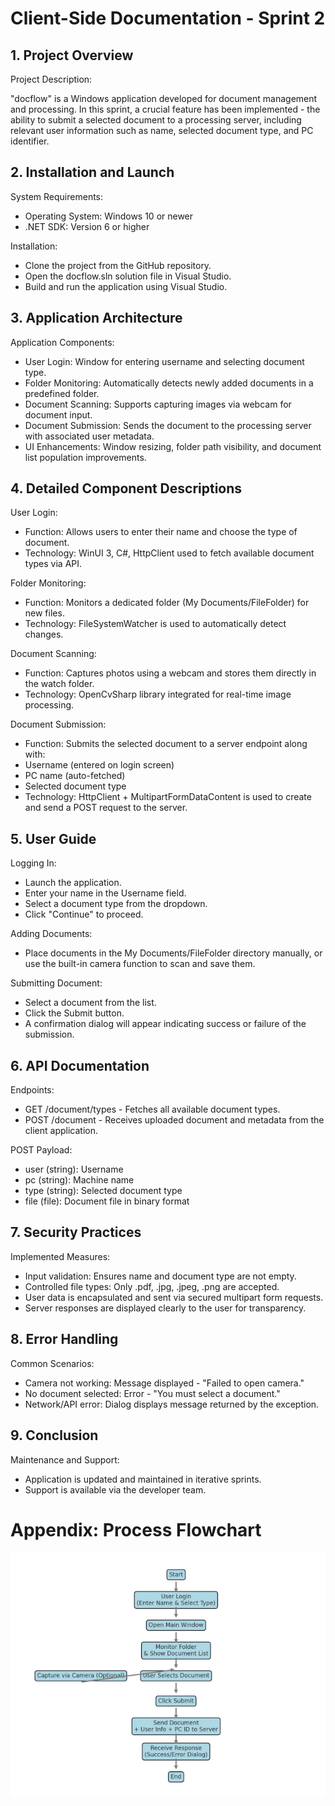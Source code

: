 # Client-Side Documentation - Sprint 2

## 1. Project Overview

Project Description:

"docflow" is a Windows application developed for document management and processing. In this sprint, a
crucial feature has been implemented - the ability to submit a selected document to a processing server,
including relevant user information such as name, selected document type, and PC identifier.

## 2. Installation and Launch

System Requirements:

- Operating System: Windows 10 or newer
- .NET SDK: Version 6 or higher

Installation:

- Clone the project from the GitHub repository.
- Open the docflow.sln solution file in Visual Studio.
- Build and run the application using Visual Studio.

## 3. Application Architecture

Application Components:

- User Login: Window for entering username and selecting document type.
- Folder Monitoring: Automatically detects newly added documents in a predefined folder.
- Document Scanning: Supports capturing images via webcam for document input.
- Document Submission: Sends the document to the processing server with associated user metadata.
- UI Enhancements: Window resizing, folder path visibility, and document list population improvements.

## 4. Detailed Component Descriptions

User Login:

- Function: Allows users to enter their name and choose the type of document.
- Technology: WinUI 3, C#, HttpClient used to fetch available document types via API.

Folder Monitoring:

- Function: Monitors a dedicated folder (My Documents/FileFolder) for new files.
- Technology: FileSystemWatcher is used to automatically detect changes.


Document Scanning:

- Function: Captures photos using a webcam and stores them directly in the watch folder.
- Technology: OpenCvSharp library integrated for real-time image processing.

Document Submission:

- Function: Submits the selected document to a server endpoint along with:
- Username (entered on login screen)
- PC name (auto-fetched)
- Selected document type
- Technology: HttpClient + MultipartFormDataContent is used to create and send a POST request to the
server.

## 5. User Guide

Logging In:

- Launch the application.
- Enter your name in the Username field.
- Select a document type from the dropdown.
- Click "Continue" to proceed.

Adding Documents:

- Place documents in the My Documents/FileFolder directory manually, or use the built-in camera function to
scan and save them.

Submitting Document:

- Select a document from the list.
- Click the Submit button.
- A confirmation dialog will appear indicating success or failure of the submission.

## 6. API Documentation

Endpoints:

- GET /document/types - Fetches all available document types.
- POST /document - Receives uploaded document and metadata from the client application.


POST Payload:

- user (string): Username
- pc (string): Machine name
- type (string): Selected document type
- file (file): Document file in binary format

## 7. Security Practices

Implemented Measures:

- Input validation: Ensures name and document type are not empty.
- Controlled file types: Only .pdf, .jpg, .jpeg, .png are accepted.
- User data is encapsulated and sent via secured multipart form requests.
- Server responses are displayed clearly to the user for transparency.

## 8. Error Handling

Common Scenarios:

- Camera not working: Message displayed - "Failed to open camera."
- No document selected: Error - "You must select a document."
- Network/API error: Dialog displays message returned by the exception.

## 9. Conclusion

Maintenance and Support:

- Application is updated and maintained in iterative sprints.
- Support is available via the developer team.


# Appendix: Process Flowchart

![Appendix: Process Flowchart](AppendixProcessFlowchart.png)
